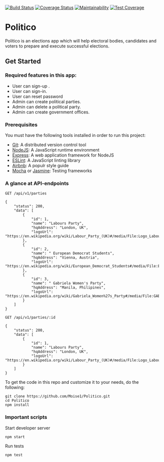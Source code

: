[![Build Status](https://travis-ci.com/Moise1/Politico.svg?branch=develop)](https://travis-ci.com/Moise1/Politico)
[![Coverage Status](https://coveralls.io/repos/github/Moise1/Politico/badge.svg)](https://coveralls.io/github/Moise1/Politico)
[![Maintainability](https://api.codeclimate.com/v1/badges/e16bbcad8de9f9f91860/maintainability)](https://codeclimate.com/github/Moise1/Politico/maintainability)
[![Test Coverage](https://api.codeclimate.com/v1/badges/e16bbcad8de9f9f91860/test_coverage)](https://codeclimate.com/github/Moise1/Politico/test_coverage)

# Politico

Politico is an elections app which will help electoral bodies, candidates and voters to prepare and execute successful elections.

## Get Started 

###  Required features in this app: 

* User  can sign-up .<br/>
* User can sign-in.<br/>
* User can reset password<br/>
* Admin  can create political parties.<br/>
* Admin  can delete a political party.<br/>
* Admin  can create government offices.




### Prerequisites 
You must have the following tools installed in order to run this project: <br/>

* [Git](https://git-scm.com/book/en/v2/Getting-Started-Installing-Git): A distributed version control tool 
* [NodeJS](https://nodejs.org/en/): A  JavaScript runtime environment<br/>
* [Express](https://expressjs.com/): A web application framework for NodeJS <br/>
* [ESLint](https://eslint.org/): A JavaScript linting library <br/>
* [Airbnb](https://github.com/airbnb/javascript): A populr style guide<br/>
* [Mocha](https://mochajs.org/) or [Jasmine](https://jasmine.github.io/): Testing frameworks

### A glance at API-endpoints 

`GET /api/v1/parties`<br/>
```
{
    "status": 200,
    "data": [
        {
            "id": 1,
            "name": "Labours Party",
            "hqAddress": "London, UK",
            "logoUrl": "https://en.wikipedia.org/wiki/Labour_Party_(UK)#/media/File:Logo_Labour_Party.svg"
        },
        {
            "id": 2,
            "name": " European Democrat Students",
            "hqAddress": "Vienna, Austria",
            "logoUrl": "https://en.wikipedia.org/wiki/European_Democrat_Students#/media/File:European_Democrat_Students_logo.jpg"
        },
        {
            "id": 3,
            "name": " Gabriela Women's Party",
            "hqAddress": "Manila, Philipines",
            "logoUrl": "https://en.wikipedia.org/wiki/Gabriela_Women%27s_Party#/media/File:GABRIELA_Women%27s_Party_(logo).jpg"
        }
    ]
}
```

`GET /api/v1/parties/:id` <br/>
``` 
{
    "status": 200,
    "data": [
        {
            "id": 1,
            "name": "Labours Party",
            "hqAddress": "London, UK",
            "logoUrl": "https://en.wikipedia.org/wiki/Labour_Party_(UK)#/media/File:Logo_Labour_Party.svg"
        }
    ]
}
```
To get the code in this repo and customize it to your needs, do the following:<br/> 

```
git clone https://github.com/Moise1/Politico.git
cd Politico
npm install

```
### Important scripts 


Start developer server 

`npm start`

Run tests 

`npm test`




